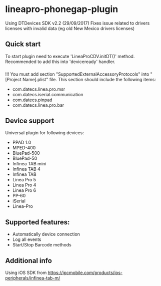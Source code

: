 # lineapro-phonegap-plugin

Using DTDevices SDK v2.2 (29/09/2017)
Fixes issue related to drivers licenses with invalid data (eg old New Mexico drivers licenses)

## Quick start

To start plugin need to execute 'LineaProCDV.initDT()' method.
Recommended to add this into 'deviceready' handler.

###

!!! You must add section "SupportedExternalAccessoryProtocols" into "[Project Name].plist" file.
This section should include the following items:

- com.datecs.linea.pro.msr
- com.datecs.iserial.communication
- com.datecs.pinpad
- com.datecs.linea.pro.bar

## Device support

Universal plugin for following devices:

- PPAD 1.0
- MPED-400
- BluePad-500
- BluePad-50
- Infinea TAB mini
- Infinea TAB 4
- Infinea TAB
- Linea Pro 5
- Linea Pro 4
- Linea Pro 6
- PP-60
- iSerial
- Linea-Pro

## Supported features:

- Automatically device connection
- Log all events
- Start/Stop Barcode methods

## Additional info

Using iOS SDK from https://ipcmobile.com/products/ios-peripherals/infinea-tab-m/
